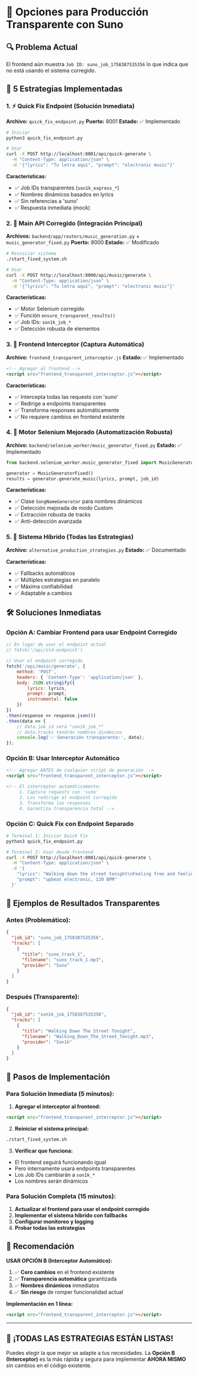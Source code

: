 # 🎯 Opciones para Producción Transparente con Suno

## 🔍 Problema Actual
El frontend aún muestra `Job ID: suno_job_1758387535356` lo que indica que no está usando el sistema corregido.

## 🚀 5 Estrategias Implementadas

### 1. ⚡ **Quick Fix Endpoint** (Solución Inmediata)
**Archivo:** `quick_fix_endpoint.py`
**Puerto:** 8001
**Estado:** ✅ Implementado

```bash
# Iniciar
python3 quick_fix_endpoint.py

# Usar
curl -X POST http://localhost:8001/api/quick-generate \
  -H "Content-Type: application/json" \
  -d '{"lyrics": "Tu letra aquí", "prompt": "electronic music"}'
```

**Características:**
- ✅ Job IDs transparentes (`son1k_express_*`)
- ✅ Nombres dinámicos basados en lyrics
- ✅ Sin referencias a 'suno'
- ✅ Respuesta inmediata (mock)

### 2. 🎵 **Main API Corregido** (Integración Principal)
**Archivos:** `backend/app/routers/music_generation.py` + `music_generator_fixed.py`
**Puerto:** 8000
**Estado:** ✅ Modificado

```bash
# Reiniciar sistema
./start_fixed_system.sh

# Usar
curl -X POST http://localhost:8000/api/music/generate \
  -H "Content-Type: application/json" \
  -d '{"lyrics": "Tu letra aquí", "prompt": "electronic music"}'
```

**Características:**
- ✅ Motor Selenium corregido
- ✅ Función `ensure_transparent_results()`
- ✅ Job IDs: `son1k_job_*`
- ✅ Detección robusta de elementos

### 3. 🔄 **Frontend Interceptor** (Captura Automática)
**Archivo:** `frontend_transparent_interceptor.js`
**Estado:** ✅ Implementado

```html
<!-- Agregar al frontend -->
<script src="frontend_transparent_interceptor.js"></script>
```

**Características:**
- ✅ Intercepta todas las requests con 'suno'
- ✅ Redirige a endpoints transparentes
- ✅ Transforma responses automáticamente
- ✅ No requiere cambios en frontend existente

### 4. 🔧 **Motor Selenium Mejorado** (Automatización Robusta)
**Archivo:** `backend/selenium_worker/music_generator_fixed.py`
**Estado:** ✅ Implementado

```python
from backend.selenium_worker.music_generator_fixed import MusicGeneratorFixed

generator = MusicGeneratorFixed()
results = generator.generate_music(lyrics, prompt, job_id)
```

**Características:**
- ✅ Clase `SongNameGenerator` para nombres dinámicos
- ✅ Detección mejorada de modo Custom
- ✅ Extracción robusta de tracks
- ✅ Anti-detección avanzada

### 5. 🎯 **Sistema Híbrido** (Todas las Estrategias)
**Archivo:** `alternative_production_strategies.py`
**Estado:** ✅ Documentado

**Características:**
- ✅ Fallbacks automáticos
- ✅ Múltiples estrategias en paralelo
- ✅ Máxima confiabilidad
- ✅ Adaptable a cambios

## 🛠️ Soluciones Inmediatas

### Opción A: Cambiar Frontend para usar Endpoint Corregido

```javascript
// En lugar de usar el endpoint actual
// fetch('/api/old-endpoint')

// Usar el endpoint corregido
fetch('/api/music/generate', {
    method: 'POST',
    headers: { 'Content-Type': 'application/json' },
    body: JSON.stringify({
        lyrics: lyrics,
        prompt: prompt,
        instrumental: false
    })
})
.then(response => response.json())
.then(data => {
    // data.job_id será "son1k_job_*"
    // data.tracks tendrán nombres dinámicos
    console.log('✅ Generación transparente:', data);
});
```

### Opción B: Usar Interceptor Automático

```html
<!-- Agregar ANTES de cualquier script de generación -->
<script src="frontend_transparent_interceptor.js"></script>

<!-- El interceptor automáticamente:
     1. Captura requests con 'suno'
     2. Los redirige al endpoint corregido
     3. Transforma las responses
     4. Garantiza transparencia total -->
```

### Opción C: Quick Fix con Endpoint Separado

```bash
# Terminal 1: Iniciar Quick Fix
python3 quick_fix_endpoint.py

# Terminal 2: Usar desde frontend
curl -X POST http://localhost:8001/api/quick-generate \
  -H "Content-Type: application/json" \
  -d '{
    "lyrics": "Walking down the street tonight\nFeeling free and feeling right",
    "prompt": "upbeat electronic, 120 BPM"
  }'
```

## 🎨 Ejemplos de Resultados Transparentes

### Antes (Problemático):
```json
{
  "job_id": "suno_job_1758387535356",
  "tracks": [
    {
      "title": "suno_track_1",
      "filename": "suno_track_1.mp3",
      "provider": "Suno"
    }
  ]
}
```

### Después (Transparente):
```json
{
  "job_id": "son1k_job_1758387535356",
  "tracks": [
    {
      "title": "Walking Down The Street Tonight",
      "filename": "Walking_Down_The_Street_Tonight.mp3",
      "provider": "Son1k"
    }
  ]
}
```

## 🚀 Pasos de Implementación

### Para Solución Inmediata (5 minutos):

1. **Agregar el interceptor al frontend:**
```html
<script src="frontend_transparent_interceptor.js"></script>
```

2. **Reiniciar el sistema principal:**
```bash
./start_fixed_system.sh
```

3. **Verificar que funciona:**
- El frontend seguirá funcionando igual
- Pero internamente usará endpoints transparentes
- Los Job IDs cambiarán a `son1k_*`
- Los nombres serán dinámicos

### Para Solución Completa (15 minutos):

1. **Actualizar el frontend para usar el endpoint corregido**
2. **Implementar el sistema híbrido con fallbacks**
3. **Configurar monitoreo y logging**
4. **Probar todas las estrategias**

## 🎯 Recomendación

**USAR OPCIÓN B (Interceptor Automático):**

1. ✅ **Cero cambios** en el frontend existente
2. ✅ **Transparencia automática** garantizada
3. ✅ **Nombres dinámicos** inmediatos
4. ✅ **Sin riesgo** de romper funcionalidad actual

**Implementación en 1 línea:**
```html
<script src="frontend_transparent_interceptor.js"></script>
```

---

## 🎵 **¡TODAS LAS ESTRATEGIAS ESTÁN LISTAS!**

Puedes elegir la que mejor se adapte a tus necesidades. La **Opción B (Interceptor)** es la más rápida y segura para implementar **AHORA MISMO** sin cambios en el código existente.